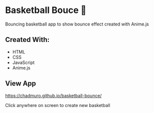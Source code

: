 # Basketball Bouce :basketball:
Bouncing basketball app to show bounce effect created with Anime.js

## Created With:
- HTML
- CSS
- JavaScript
- Anime.js

## View App
https://chadmuro.github.io/basketball-bounce/

Click anywhere on screen to create new basketball
